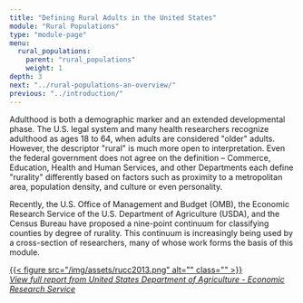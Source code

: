 ```yaml
---
title: "Defining Rural Adults in the United States"
module: "Rural Populations"
type: "module-page"
menu:
  rural_populations:
    parent: "rural_populations"
    weight: 1
depth: 3
next: "../rural-populations-an-overview/"
previous: "../introduction/"
---
```

<div class="pageblock"><p>Adulthood is both a demographic marker and an extended developmental phase. The U.S. legal system and many health researchers recognize adulthood as ages 18 to 64, when adults are considered "older" adults. However, the descriptor "rural" is much more open to interpretation. Even the federal government does not agree on the definition – Commerce, Education, Health and Human Services, and other Departments each define "rurality" differently based on factors such as proximity to a metropolitan area, population density, and culture or even personality.</p>
<p>Recently, the U.S. Office of Management and Budget (OMB), the Economic Research Service of the U.S. Department of Agriculture (USDA), and the Census Bureau have proposed a nine-point continuum for classifying counties by degree of rurality. This continuum is increasingly being used by a cross-section of researchers, many of whose work forms the basis of this module.</p>
<a href="http://www.ers.usda.gov/data-products/rural-urban-continuum-codes/documentation.aspx#.UUyW30zIuSo]" target="blank">{{< figure src="/img/assets/rucc2013.png" alt="" class="" >}}</a><br/>
<a href="http://www.ers.usda.gov/data-products/rural-urban-continuum-codes/documentation.aspx#.UUyW30zIuSo]" target="blank"><em>View full report from United States Department of Agriculture - Economic Research Service</em></a>
</div>